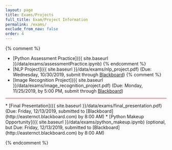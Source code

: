 ```yaml
---
layout: page
title: Exams/Projects 
full_title: Exam/Project Information
permalink: /exams/
exclude_from_nav: false
order: 4
---
```

{% comment %}
* [Python Assessment Practice]({{ site.baseurl }}/data/exams/assessmentPractice.ipynb)
{% endcomment %}
* [NLP Project]({{ site.baseurl }}/data/exams/nlp_project.pdf) (Due: Wednesday, 10/30/2019, submit through [Blackboard](http://easternct.blackboard.com))
{% comment %}
* [Image Recognition Project]({{ site.baseurl }}/data/exams/image_recognition_project.pdf) (Due: Monday, 11/25/2019, by 5:00 PM, submit through [Blackboard](http://easternct.blackboard.com))

<hr style = "height:1px; background-color:red;">
* [Final Presentation]({{ site.baseurl }}/data/exams/final_presentation.pdf) (Due: Friday, 12/13/2019, submitted to [Blackboard](http://easternct.blackboard.com) by 8:00 AM)
* [Python Makeup Opportunity]({{ site.baseurl }}/data/exams/python_makeup.ipynb) (optional, but Due: Friday, 12/13/2019, submitted to [Blackboard](http://easternct.blackboard.com) by 8:00 AM)


{% endcomment %}
